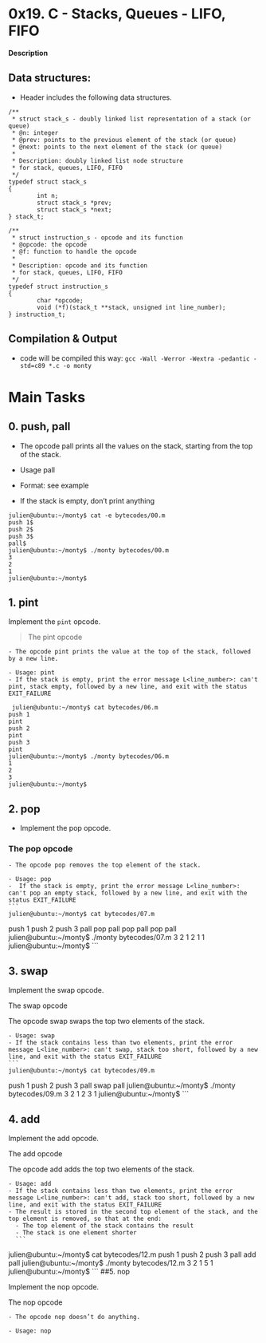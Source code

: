 #  0x19. C - Stacks, Queues - LIFO, FIFO
**Description**
## Data structures:
* Header includes the following data structures. 
```
/**
 * struct stack_s - doubly linked list representation of a stack (or queue)
 * @n: integer
 * @prev: points to the previous element of the stack (or queue)
 * @next: points to the next element of the stack (or queue)
 *
 * Description: doubly linked list node structure
 * for stack, queues, LIFO, FIFO
 */
typedef struct stack_s
{
        int n;
        struct stack_s *prev;
        struct stack_s *next;
} stack_t;
```
```
/**
 * struct instruction_s - opcode and its function
 * @opcode: the opcode
 * @f: function to handle the opcode
 *
 * Description: opcode and its function
 * for stack, queues, LIFO, FIFO
 */
typedef struct instruction_s
{
        char *opcode;
        void (*f)(stack_t **stack, unsigned int line_number);
} instruction_t;
```



## Compilation & Output
* code will be compiled this way:   ```gcc -Wall -Werror -Wextra -pedantic -std=c89 *.c -o monty```


# **Main Tasks**

  ## 0. push, pall
  - The opcode pall prints all the  values on the stack, starting from the top of the stack.

  - Usage pall
  - Format: see example
  - If the stack is empty, don’t print anything
 ```
julien@ubuntu:~/monty$ cat -e bytecodes/00.m
push 1$
push 2$
push 3$
pall$
julien@ubuntu:~/monty$ ./monty bytecodes/00.m
3
2
1
julien@ubuntu:~/monty$
 ```

  ## 1. pint

  Implement the `pint` opcode.

  > The pint opcode

    - The opcode pint prints the value at the top of the stack, followed by a new line.

    - Usage: pint
    - If the stack is empty, print the error message L<line_number>: can't pint, stack empty, followed by a new line, and exit with the status EXIT_FAILURE

 ```
  julien@ubuntu:~/monty$ cat bytecodes/06.m 
push 1
pint
push 2
pint
push 3
pint
julien@ubuntu:~/monty$ ./monty bytecodes/06.m 
1
2
3
julien@ubuntu:~/monty$ 
 ```
## 2. pop
 - Implement the pop opcode.

  ### The pop opcode

    - The opcode pop removes the top element of the stack.

    - Usage: pop
    -  If the stack is empty, print the error message L<line_number>: can't pop an empty stack, followed by a new line, and exit with the status EXIT_FAILURE
    ```
    julien@ubuntu:~/monty$ cat bytecodes/07.m 
push 1
push 2
push 3
pall
pop
pall
pop
pall
pop
pall
julien@ubuntu:~/monty$ ./monty bytecodes/07.m 
3
2
1
2
1
1
julien@ubuntu:~/monty$ 
    ```

 ## 3. swap

  Implement the swap opcode.

  The swap opcode

  The opcode swap swaps the top two elements of the stack.

    - Usage: swap
    - If the stack contains less than two elements, print the error message L<line_number>: can't swap, stack too short, followed by a new line, and exit with the status EXIT_FAILURE
    ```
    julien@ubuntu:~/monty$ cat bytecodes/09.m 
push 1
push 2
push 3
pall
swap
pall
julien@ubuntu:~/monty$ ./monty bytecodes/09.m 
3
2
1
2
3
1
    julien@ubuntu:~/monty$ 
    ```
 ## 4. add
Implement the add opcode.

  The add opcode

  The opcode add adds the top two elements of the stack.

    - Usage: add
    - If the stack contains less than two elements, print the error message L<line_number>: can't add, stack too short, followed by a new line, and exit with the status EXIT_FAILURE
    - The result is stored in the second top element of the stack, and the top element is removed, so that at the end:
      - The top element of the stack contains the result
      - The stack is one element shorter
      ```
julien@ubuntu:~/monty$ cat bytecodes/12.m 
push 1
push 2
push 3
pall
add
pall
julien@ubuntu:~/monty$ ./monty bytecodes/12.m 
3
2
1
5
1
julien@ubuntu:~/monty$
      ```
##5. nop

  Implement the nop opcode.

  The nop opcode

    - The opcode nop doesn’t do anything.

    - Usage: nop


  


